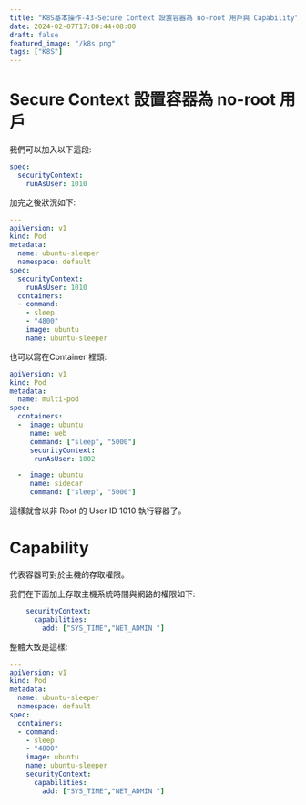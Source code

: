 ```yaml
---
title: "K8S基本操作-43-Secure Context 設置容器為 no-root 用戶與 Capability"
date: 2024-02-07T17:00:44+08:00
draft: false
featured_image: "/k8s.png"
tags: ["K8S"]
---
```


# Secure Context 設置容器為 no-root 用戶

我們可以加入以下這段:
```yaml
spec:
  securityContext:
    runAsUser: 1010
```

加完之後狀況如下:

```yaml
---
apiVersion: v1
kind: Pod
metadata:
  name: ubuntu-sleeper
  namespace: default
spec:
  securityContext:
    runAsUser: 1010
  containers:
  - command:
    - sleep
    - "4800"
    image: ubuntu
    name: ubuntu-sleeper
```

也可以寫在Container 裡頭:

```yaml
apiVersion: v1
kind: Pod
metadata:
  name: multi-pod
spec:
  containers:
  -  image: ubuntu
     name: web
     command: ["sleep", "5000"]
     securityContext:
      runAsUser: 1002

  -  image: ubuntu
     name: sidecar
     command: ["sleep", "5000"]
```

這樣就會以非 Root 的 User ID 1010 執行容器了。

# Capability

代表容器可對於主機的存取權限。

我們在下面加上存取主機系統時間與網路的權限如下:

```yaml
    securityContext:
      capabilities:
        add: ["SYS_TIME","NET_ADMIN "]
```

整體大致是這樣:

```yaml
---
apiVersion: v1
kind: Pod
metadata:
  name: ubuntu-sleeper
  namespace: default
spec:
  containers:
  - command:
    - sleep
    - "4800"
    image: ubuntu
    name: ubuntu-sleeper
    securityContext:
      capabilities:
        add: ["SYS_TIME","NET_ADMIN "]
```